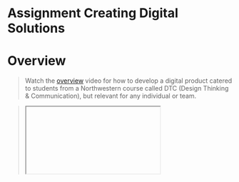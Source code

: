 # Assignment Creating Digital Solutions
# Overview

> Watch the [overview](https://youtu.be/5_FW4lHfUgU) video for how to develop a digital product catered to students from a Northwestern course called DTC (Design Thinking & Communication), but relevant for any individual or team.<br>

>    <iframe
    width="560"   
    height="315"
    src="https://www.youtube.com/embed/5_FW4lHfUgU?si=617zkGdGm9FU5w7D"
    align="center"
    frameborder="0"
    allowfullscreen
    ></iframe>

    
> *Continue below to view longer tutorial videos.*

# Where to start

As the lines between digital and physical solutions become increasingly blurred, it is important that you feel confident exploring the best design solution, regardless of what form it takes. This guide is intended to provide practical suggestions for those looking for a place to start when exploring digital solutions.

There is no shortage of free tools, tutorials, and how-to guides publicly available, and the resources continue to proliferate and evolve. This guide is by no means comprehensive, and we encourage you to do your own exploration based on the needs of your design.

If you decide to create a digital solution, you will likely need to pursue additional guidance and practice via more advanced tutorials. Many of these are available on YouTube. Be sure to speak with experts or instructors to determine if this is optimal for your project.

# Is a digital solution right for your project?

You have conducted secondary research, gathered insights from interviews and observations, and just wrapped up an initial brainstorming session. You're now ready to pivot into exploring design solutions -- but how do you decide whether or not a digital or digital/physical hybrid solution might be needed?

To help you decide, consider places where digital solutions excel. For example, a digital solution might be suitable if your research uncovered requirements such as:

-   The ability to collect information from users

-   The ability to display to real-time information visually

-   The ability to share, comment, or collaborate virtually

-   The ability to take and share photos or videos

-   The ability to use geolocation to provide directions or information based on location

> One helpful hint is to consider whether or not a screen connected to the internet is an essential component of your design. This is a helpful rule of thumb in many but **not all** cases (e.g. Amazon Echo, Google Home all use voice commands without a screen).

# Types of wireframes (digital mock-ups)

If you answered yes to the considerations above, the next step is deciding how to get started with your design explorations. Digital mockups are often referred to as **wireframes**, and their fidelity (level of polish) evolves as you advance in the design process.

Typically, you will start out with low-fidelity wireframes which can be as simple as hand-drawn sketches. As you gather insights from users your designs will get more advanced -- ultimately incorporating visual aspects like color and imagery.

**Specifically for DTC students, coding and visual design experience is not required.** You can still explore digital solutions and create prototypes without any coding knowledge or visual design experience. The links and videos embedded in this document will help guide you through that process.

While you ideate and explore alternative solutions, you may need to decide if your design should be a website, an app, or even a hybrid physical and digital solution, often called a "connected product". When deciding between an app or a website, it's often best to default to a website due to their versatility and cost-effectiveness. But, an app is the way to go if you plan to include a feature that relies on the phone's hardware or operating system, like geolocation (Lyft, DoorDash), accelerometer (gaming), or camera and microphone (social / collaboration apps). It can also be beneficial to create an app when users will be frequently interacting with the solution in both online/offline mode or will benefit from contextual or location-based notifications and alerts (ex: news and weather push notifications).

# Tools for creating wireframes and prototypes

> The tools below are free and robust enough to support all levels of fidelity (low/mid/high). Many also offer the ability to link wireframe screens together to simulate an app or website flow without writing a single line of code - often called a clickable prototype.

## Figma [www.figma.com](http://www.figma.com/)

-   Preferred tool for many professional designers due to the easy-to-use features

-   Works in a browser (no app download needed)

-   Includes libraries of free templates and accelerators

-   Free to set up an account and get started right away (more advanced features are available on their Tier1 plan, which is [free to students](https://www.figma.com/education/) with a valid NU email address)

## Miro [www.miro.com](http://www.miro.com/)

-   Quick way to create wireframes using pre-built templates

-   Makes it easy to shift from brainstorming into mockups and collaborate as a team

-   Works in a browser (no app download needed)

-   Free to set up an account and get started right away (instructors also have free access -- speak with them if you would like to use MIRO)

## InVision [www.invision.com](http://www.invision.com/)

-   Easy option for creating a prototype using static images

-   Works in a browser (no app download needed)

-   Free to set up an account and get started right away

# Design resources for digital solutions

> There are many online resources available to help you incorporate usability best practices into your design. It's crucial to make sure your design is intuitive and can be comfortably used by as many people as possible. Here are a couple of places to start.

## Usability basics

-   Jakob Nielsen's Usability Heuristics: <https://www.nngroup.com/articles/ten-usability-heuristics/>

-   Accessible design for the web: <https://www.w3.org/WAI/fundamentals/accessibility-usability-inclusion/>

## Design systems

> Many organizations have created their own "design system", which is essentially a library of different styles, colors, and components that help all of their digital solutions look and feel cohesive to end users. As you prepare your final design, you may want to draw inspiration from an existing design system -- many of which are free and publicly available.

-   Google Material Design: <https://material.io/design/introduction#principles>

-   Apple UI Kit: <https://developer.apple.com/design/tips/>

-   Microsoft\'s Fluent Design System: [https://www.microsoft.com/design/fluent/#/](https://www.microsoft.com/design/fluent/%23/)

## Icons

-   The Noun Project: [www.thenounproject.com](http://www.thenounproject.com/)

-   Font Awesome: [www.fontawesome.com](http://www.fontawesome.com/)

## Imagery

-   Unsplash: [www.unsplash.com](http://www.unsplash.com/)

-   Pexels: [[www.pexels.com]](http://www.pexels.com/)

# Using wireframe tools

Watch the [tutorial video](https://youtu.be/lqXY2QjtxBg) for how to build a wireframe using Figma catered to students from a Northwestern course called DTC (Design Thinking & Communication), but relevant for any individual or team.

# Enhancing wireframes to clickable prototypes

Watch the [tutorial video](https://youtu.be/79CjQTFdckI) for how to enhance a wireframe to be a clickable prototype using Figma, catered to students from a Northwestern course called DTC (Design Thinking & Communication), but relevant for any individual or team.

Watch the [tutorial video](https://youtu.be/B3cjAu3TvCk) for how to build a wireframe using InVision, catered to students from a Northwestern course called DTC (Design Thinking & Communication), but relevant for any individual or team.

![](_static/image1.jpeg)

